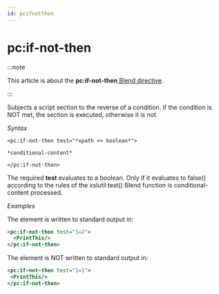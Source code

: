 ```yaml
---
id: pcifnotthen
---
```


# pc:if-not-then




:::note

This article is about the **pc:if-not-then**[ Blend directive](/docs/Repositories/Blend_directives).

:::

Subjects a script section to the reverse of a condition. If the condition is NOT met, the section is executed, otherwise it is not.

*Syntax*
 

```
<pc:if-not-then test="*xpath >> boolean*">

*conditional-content*

</pc:if-not-then>
```

The required **test** evaluates to a boolean. Only if it evaluates to false() according to the rules of the xslutil:test() Blend function is conditional-content processed.

*Examples*

The element <PrintThis/> is written to standard output in:

```xml
<pc:if-not-then test="1=2">
  <PrintThis/>
</pc:if-not-then>
```

The element <PrintThis/> is NOT written to standard output in:

```xml
<pc:if-not-then test="1=1">
 <PrintThis/>
</pc:if-not-then>
```

 